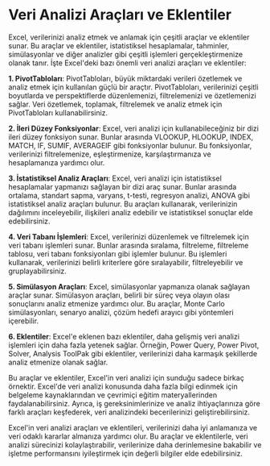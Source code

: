 # Veri Analizi Araçları ve Eklentiler

Excel, verilerinizi analiz etmek ve anlamak için çeşitli araçlar ve eklentiler sunar. Bu araçlar ve eklentiler, istatistiksel hesaplamalar, tahminler, simülasyonlar ve diğer analizler gibi çeşitli işlemleri gerçekleştirmenize olanak tanır. İşte Excel'deki bazı önemli veri analizi araçları ve eklentiler:

**1. PivotTabloları**: PivotTabloları, büyük miktardaki verileri özetlemek ve analiz etmek için kullanılan güçlü bir araçtır. PivotTabloları, verilerinizi çeşitli boyutlarda ve perspektiflerde düzenlemenizi, filtrelemenizi ve özetlemenizi sağlar. Veri özetlemek, toplamak, filtrelemek ve analiz etmek için PivotTabloları kullanabilirsiniz.

**2. İleri Düzey Fonksiyonlar**: Excel, veri analizi için kullanabileceğiniz bir dizi ileri düzey fonksiyon sunar. Bunlar arasında VLOOKUP, HLOOKUP, INDEX, MATCH, IF, SUMIF, AVERAGEIF gibi fonksiyonlar bulunur. Bu fonksiyonlar, verilerinizi filtrelemenize, eşleştirmenize, karşılaştırmanıza ve hesaplamanıza yardımcı olur.

**3. İstatistiksel Analiz Araçları**: Excel, veri analizi için istatistiksel hesaplamalar yapmanızı sağlayan bir dizi araç sunar. Bunlar arasında ortalama, standart sapma, varyans, t-testi, regresyon analizi, ANOVA gibi istatistiksel analiz araçları bulunur. Bu araçları kullanarak, verilerinizin dağılımını inceleyebilir, ilişkileri analiz edebilir ve istatistiksel sonuçlar elde edebilirsiniz.

**4. Veri Tabanı İşlemleri**: Excel, verilerinizi düzenlemek ve filtrelemek için veri tabanı işlemleri sunar. Bunlar arasında sıralama, filtreleme, filtreleme tablosu, veri tabanı fonksiyonları gibi işlemler bulunur. Bu işlemleri kullanarak, verilerinizi belirli kriterlere göre sıralayabilir, filtreleyebilir ve gruplayabilirsiniz.

**5. Simülasyon Araçları**: Excel, simülasyonlar yapmanıza olanak sağlayan araçlar sunar. Simülasyon araçları, belirli bir süreç veya olayın olası sonuçlarını analiz etmenize yardımcı olur. Bu araçlar, Monte Carlo simülasyonları, senaryo analizi, çözüm hedefi arayıcı gibi yöntemleri içerebilir.

**6. Eklentiler**: Excel'e eklenen bazı eklentiler, daha gelişmiş veri analizi işlemleri için daha fazla yetenek sağlar. Örneğin, Power Query, Power Pivot, Solver, Analysis ToolPak gibi eklentiler, verilerinizi daha karmaşık şekillerde analiz etmenize olanak sağlar.

Bu araçlar ve eklentiler, Excel'in veri analizi için sunduğu sadece birkaç örnektir. Excel'de veri analizi konusunda daha fazla bilgi edinmek için belgeleme kaynaklarından ve çevrimiçi eğitim materyallerinden faydalanabilirsiniz. Ayrıca, iş gereksinimlerinize ve analiz ihtiyaçlarınıza göre farklı araçları keşfederek, veri analizindeki becerilerinizi geliştirebilirsiniz.

Excel'in veri analizi araçları ve eklentileri, verilerinizi daha iyi anlamanıza ve veri odaklı kararlar almanıza yardımcı olur. Bu araçlar ve eklentilerle, veri analizi sürecinizi kolaylaştırabilir, verilerinize daha derinlemesine bakabilir ve işletme performansını iyileştirmek için değerli bilgiler elde edebilirsiniz.